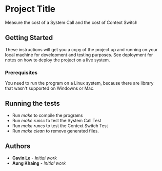 # Project Title

Measure the cost of a System Call and the cost of Context Switch

## Getting Started

These instructions will get you a copy of the project up and running on your local machine for development and testing purposes. See deployment for notes on how to deploy the project on a live system.

### Prerequisites

You need to run the program on a Linux system, because there are library that wasn't supported on Windowns or Mac.

## Running the tests

-   Run *make* to compile the programs
-   Run *make runsc* to test the System Call Test
-   Run *make runcs* to test the Context Switch Test
-   Run *make clean* to remove generated files.

## Authors

* **Gavin Le** - *Initial work*
* **Aung Khaing** - *Initial work*
